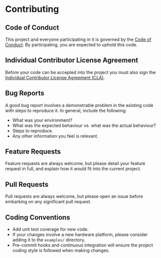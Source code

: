 # Contributing

## Code of Conduct

This project and everyone participating in it is governed by the [Code of Conduct](CODE_OF_CONDUCT.md). By participating, you are expected to uphold this code.

## Individual Contributor License Agreement

Before your code can be accepted into the project you must also sign the
[Individual Contributor License Agreement (CLA)](https://spreadsheets.google.com/spreadsheet/viewform?formkey=dDViT2xzUHAwRkI3X3k5Z0lQM091OGc6MQ&ndplr=1).

## Bug Reports

A good bug report involves a demonstrable problem in the existing code with steps to reproduce it. In general, include the following:

- What was your environment?
- What was the expected behaviour vs. what was the actual behaviour?
- Steps to reproduce.
- Any other information you feel is relevant.

## Feature Requests

Feature requests are always welcome, but please detail your feature request in full, and explain how it would fit into the current project.

## Pull Requests

Pull requests are always welcome, but please open an issue before embarking on any significant pull request.

## Coding Conventions

- Add unit test coverage for new code.
- If your changes involve a new hardware platform, please consider adding it to the `examples/` directory.
- Pre-commit hooks and continuous integration will ensure the project coding style is followed when making changes.
